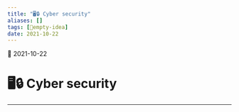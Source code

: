 ```yaml
---
title: "🖥️🔒 Cyber security"
aliases: []
tags: [💭empty-idea]
date: 2021-10-22
---
```

🌱 2021-10-22
# 🖥️🔒 Cyber security
___